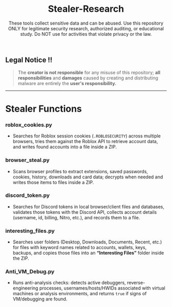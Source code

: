 <div align="center">
  <h1>Stealer-Research</h1>
  <p>These tools collect sensitive data and can be abused. Use this repository ONLY for legitimate security research, authorized auditing, or educational study. Do NOT use for activities that violate privacy or the law.</p>
</div>

<br>

## Legal Notice ‼
> The **creator is not responsible** for any misuse of this repository; **all responsibilities** and **damages** caused by creating and distributing malware are entirely the **user's responsibility.**

---

# Stealer Functions

### roblox_cookies.py
- Searches for Roblox session cookies (`.ROBLOSECURITY`) across multiple browsers, tries them against the Roblox API to retrieve account data, and writes found accounts into a file inside a ZIP.

### browser_steal.py
- Scans browser profiles to extract extensions, saved passwords, cookies, history, downloads and card data; decrypts when needed and writes those items to files inside a ZIP.

### discord_token.py
- Searches for Discord tokens in local browser/client files and databases, validates those tokens with the Discord API, collects account details (username, id, billing, Nitro, etc.), and records them to a file.

### interesting_files.py
- Searches user folders (Desktop, Downloads, Documents, Recent, etc.) for files with keyword names related to accounts, wallets, keys, backups, and copies those files into an **“Interesting Files”** folder inside the ZIP.

### Anti_VM_Debug.py
- Runs anti-analysis checks: detects active debuggers, reverse-engineering processes, usernames/hosts/HWIDs associated with virtual machines or analysis environments, and returns `true` if signs of VM/debugging are found.
